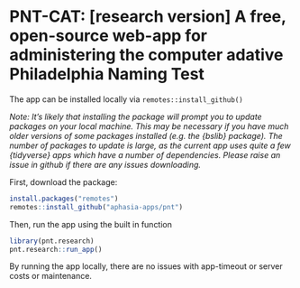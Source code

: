 PNT-CAT: \[research version\] A free, open-source web-app for
administering the computer adative Philadelphia Naming Test
================

<!-- README.md is generated from README.Rmd. Please edit that file -->

The app can be installed locally via `remotes::install_github()`

*Note: It’s likely that installing the package will prompt you to update
packages on your local machine. This may be necessary if you have much
older versions of some packages installed (e.g. the {bslib} package).
The number of packages to update is large, as the current app uses quite
a few {tidyverse} apps which have a number of dependencies. Please raise
an issue in github if there are any issues downloading.*

First, download the package:

``` r
install.packages("remotes")
remotes::install_github("aphasia-apps/pnt")
```

Then, run the app using the built in function

``` r
library(pnt.research)
pnt.research::run_app()
```

By running the app locally, there are no issues with app-timeout or
server costs or maintenance.
